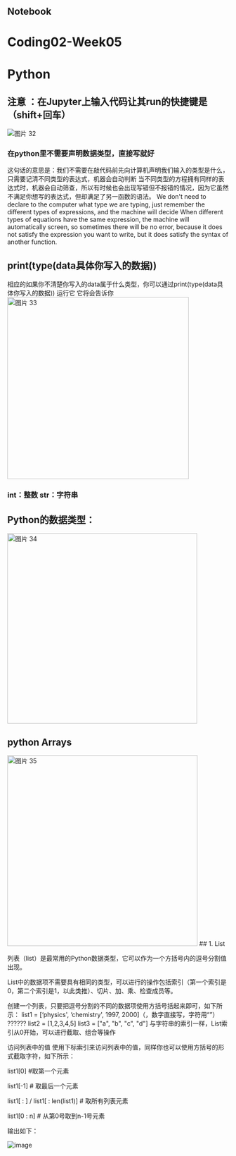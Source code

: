 ## Notebook
# Coding02-Week05
# Python
## 注意 ：在Jupyter上输入代码让其run的快捷键是（shift+回车）
![图片 32](https://user-images.githubusercontent.com/92034503/158812855-b9bc8525-57fb-487c-b8bf-e7faba742282.png)
### 在python里不需要声明数据类型，直接写就好
这句话的意思是：我们不需要在敲代码前先向计算机声明我们输入的类型是什么，只需要记清不同类型的表达式，机器会自动判断
当不同类型的方程拥有同样的表达式时，机器会自动筛查，所以有时候也会出现写错但不报错的情况，因为它虽然不满足你想写的表达式，但却满足了另一函数的语法。
We don't need to declare to the computer what type we are typing, just remember the different types of expressions, and the machine will decide
When different types of equations have the same expression, the machine will automatically screen, so sometimes there will be no error, because it does not satisfy the expression you want to write, but it does satisfy the syntax of another function.

## print(type(data具体你写入的数据))
相应的如果你不清楚你写入的data属于什么类型，你可以通过print(type(data具体你写入的数据))
运行它 它将会告诉你
<img width="413" alt="图片 33" src="https://user-images.githubusercontent.com/92034503/158813207-1613166c-54ec-4f16-9c97-40836e9fd02a.png">
### int：整数  str：字符串

## Python的数据类型：

<img width="432" alt="图片 34" src="https://user-images.githubusercontent.com/92034503/158813309-206caab3-cf2d-4b9b-b2b7-4f8ff3070783.png">

## python Arrays

<img width="433" alt="图片 35" src="https://user-images.githubusercontent.com/92034503/158813593-5ae88a8c-33b1-45c9-b3d2-75a009cfff16.png">
## 1.	List

列表（list）是最常用的Python数据类型，它可以作为一个方括号内的逗号分割值出现。

List中的数据项不需要具有相同的类型，可以进行的操作包括索引（第一个索引是0，第二个索引是1，以此类推）、切片、加、乘、检查成员等。

创建一个列表，只要把逗号分割的不同的数据项使用方括号括起来即可，如下所示：
list1 = [‘physics', ‘chemistry', 1997, 2000]（，数字直接写，字符用“”） ??????
list2 = [1,2,3,4,5]
list3 = ["a", "b", "c", "d"]
与字符串的索引一样，List索引从0开始，可以进行截取、组合等操作

访问列表中的值
使用下标索引来访问列表中的值，同样你也可以使用方括号的形式截取字符，如下所示：

list1[0]   #取第一个元素

list1[-1]  # 取最后一个元素

list1[ : ] / list1[ : len(list1)]  # 取所有列表元素

list1[0 : n] # 从第0号取到n-1号元素

输出如下：
 
![image](https://user-images.githubusercontent.com/92034503/158813683-09ac7da0-0cf3-43f4-b4a3-e18d36762124.png)
